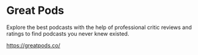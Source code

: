 # Great Pods
Explore the best podcasts with the help of professional critic reviews and ratings to find podcasts you never knew existed.

https://greatpods.co/
